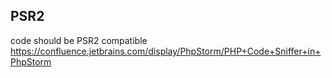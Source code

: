 ## PSR2

code should be PSR2 compatible
https://confluence.jetbrains.com/display/PhpStorm/PHP+Code+Sniffer+in+PhpStorm
